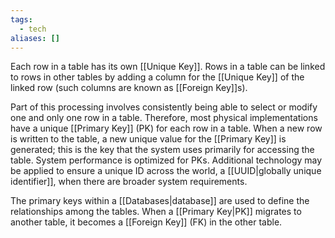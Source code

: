 ```yaml
---
tags:
  - tech
aliases: []
---
```

Each row in a table has its own [[Unique Key]].
Rows in a table can be linked to rows in other tables by adding a column for the [[Unique Key]] of the linked row (such columns are known as [[Foreign Key]]s).

Part of this processing involves consistently being able to select or modify one and only one row in a table.
Therefore, most physical implementations have a unique [[Primary Key]] (PK) for each row in a table.
When a new row is written to the table, a new unique value for the [[Primary Key]] is generated; this is the key that the system uses primarily for accessing the table.
System performance is optimized for PKs.
Additional technology may be applied to ensure a unique ID across the world, a [[UUID|globally unique identifier]], when there are broader system requirements.

The primary keys within a [[Databases|database]] are used to define the relationships among the tables.
When a [[Primary Key|PK]] migrates to another table, it becomes a [[Foreign Key]] (FK) in the other table.
